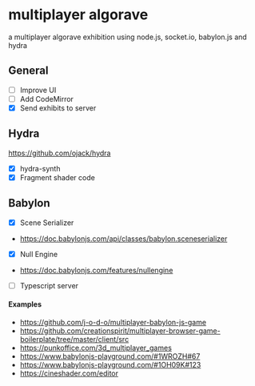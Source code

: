 # multiplayer algorave
a multiplayer algorave exhibition using node.js, socket.io, babylon.js and hydra


## General

- [ ] Improve UI
- [ ] Add CodeMirror
- [x] Send exhibits to server

## Hydra

https://github.com/ojack/hydra

- [x] hydra-synth
- [x] Fragment shader code

## Babylon

- [x] Scene Serializer
- https://doc.babylonjs.com/api/classes/babylon.sceneserializer

- [x] Null Engine
- https://doc.babylonjs.com/features/nullengine 

- [ ] Typescript server




#### Examples
- https://github.com/j-o-d-o/multiplayer-babylon-js-game
- https://github.com/creationspirit/multiplayer-browser-game-boilerplate/tree/master/client/src
- https://punkoffice.com/3d_multiplayer_games
- https://www.babylonjs-playground.com/#1WROZH#67
- https://www.babylonjs-playground.com/#1OH09K#123
- https://cineshader.com/editor
